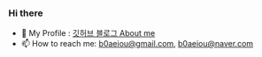 ### Hi there 

- 👋 My Profile : [깃허브 블로그 About me](http://www.google.co.kr)
- 📫 How to reach me: b0aeiou@gmail.com, b0aeiou@naver.com

<!--
**HoonK212/HoonK212** is a ✨ _special_ ✨ repository because its `README.md` (this file) appears on your GitHub profile.

Here are some ideas to get you started:

- 🔭 I’m currently working on ...
- 🌱 I’m currently learning ...
- 👯 I’m looking to collaborate on ...
- 🤔 I’m looking for help with ...
- 💬 Ask me about ...
- 📫 How to reach me: ...
- 😄 Pronouns: ...
- ⚡ Fun fact: ...
-->
